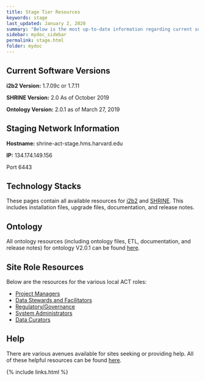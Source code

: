 ```yaml
---
title: Stage Tier Resources
keywords: stage
last_updated: January 2, 2020
summary: "Below is the most up-to-date information regarding current software, network, and technology requirements for sites with a Staging node."
sidebar: mydoc_sidebar
permalink: stage.html
folder: mydoc
---
```


## Current Software Versions
**i2b2 Version:** 1.7.09c or 1.7.11 

**SHRINE Version:** 2.0 As of October 2019 

**Ontology Version:** 2.0.1 as of March 27, 2019 


## Staging Network Information 
**Hostname:** shrine-act-stage.hms.harvard.edu 

**IP:** 134.174.149.156
 
Port 6443 

## Technology Stacks 
These pages contain all available resources for [i2b2](/ACT-test/i2b2.html) and [SHRINE](/ACT-test/shrine.html). This includes installation files, upgrade files, documentation, and release notes.

## Ontology
All ontology resources (including ontology files, ETL, documentation, and release notes) for ontology V2.0.1 can be found [here](/ACT-test/ontology.html).

## Site Role Resources
Below are the resources for the various local ACT roles:
* [Project Managers](/ACT-test/project_managers.html)
* [Data Stewards and Facilitators](/ACT-test/data_stewards.html)
* [Regulatory/Governance](/ACT-test/regulatory.html)
* [System Administrators](/ACT-test/system_administrators.html)
* [Data Curators](/ACT-test/data_curators.html)

## Help
There are various avenues available for sites seeking or providing help. All of these helpful resources can be found [here](/ACT-test/help.html).

 {% include links.html %}
